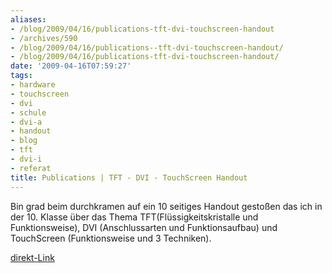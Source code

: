 ```yaml
---
aliases:
- /blog/2009/04/16/publications-tft-dvi-touchscreen-handout
- /archives/590
- /blog/2009/04/16/publications--tft-dvi-touchscreen-handout/
- /blog/2009/04/16/publications-tft-dvi-touchscreen-handout/
date: '2009-04-16T07:59:27'
tags:
- hardware
- touchscreen
- dvi
- schule
- dvi-a
- handout
- blog
- tft
- dvi-i
- referat
title: Publications | TFT - DVI - TouchScreen Handout
---
```


Bin grad beim durchkramen auf ein 10 seitiges Handout gestoßen das ich in
der 10. Klasse über das Thema TFT(Flüssigkeitskristalle und
Funktionsweise), DVI (Anschlussarten und Funktionsaufbau) und TouchScreen
(Funktionsweise und 3 Techniken).

[direkt-Link](http://zwetschge.org/publications/TFT-Handout.pdf)